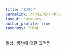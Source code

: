 ```yaml
---
title: "끄적이"
permalink: /카테고리/끄적이/
layout: category
author_profile: true
taxonomy: 끄적이
---
```


일상, 생각에 대한 끄적임
